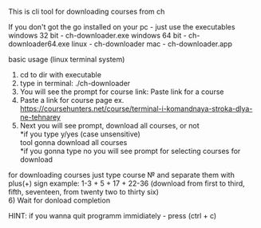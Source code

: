 This is cli tool for downloading courses from ch

If you don't got the go installed on your pc - just use the executables
windows 32 bit - ch-downloader.exe
windows 64 bit - ch-downloader64.exe
linux - ch-downloader
mac - ch-downloader.app

basic usage (linux terminal system)
1) cd to dir with executable
2) type in terminal:
./ch-downloader
3) You will see the prompt for course link: 
Paste link for a course
4) Paste a link for course page ex. https://coursehunters.net/course/terminal-i-komandnaya-stroka-dlya-ne-tehnarey     
5) Next you will see prompt, download all courses, or not  
*if you type y/yes (case unsensitive)  
tool gonna download all courses  
*if you gonna type no you will see prompt for selecting courses for download  

for downloading courses just type course № and separate them with plus(+) sign
example:
1-3 + 5 + 17 + 22-36
(download from first to third, fifth, seventeen, from twenty two to thirty six)  
6) Wait for donload completion

HINT: if you wanna quit programm immidiately - press (ctrl + c)
